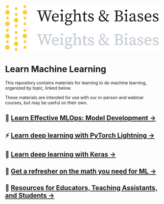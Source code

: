 <p align="center">
  <img src="https://github.com/wandb/wandb/raw/main/.github/wb-logo-lightbg.png#gh-light-mode-only" width="600" alt="Weights & Biases"/>
  <img src="https://raw.githubusercontent.com/wandb/wandb/508982e50e82c54cbf0dd464a9959fee0e1740ad/.github/wb-logo-darkbg.png#gh-dark-mode-only" width="600" alt="Weights & Biases"/>
</p>

# Learn Machine Learning

This repository contains materials for learning to do machine learning,
organized by topic, linked below.

These materials are intended for use with our in-person and webinar courses,
but may be useful on their own.

## 🚀 [Learn Effective MLOps: Model Development →](https://github.com/wandb/edu/tree/main/mlops-001)

## ⚡ [Learn deep learning with PyTorch Lightning →](https://github.com/wandb/edu/tree/main/lightning)

## 🥕 [Learn deep learning with Keras →](https://github.com/wandb/edu/tree/main/keras)

## 🧮 [Get a refresher on the math you need for ML →](https://github.com/wandb/edu/tree/main/math-for-ml)

## 🏫 [Resources for Educators, Teaching Assistants, and Students →](https://github.com/wandb/edu/tree/main/edu_resources/)
